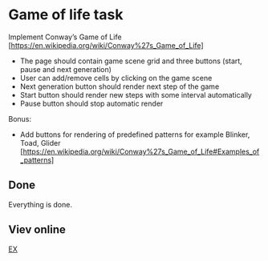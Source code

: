 # Game of life task 

 Implement Conway’s Game of Life [https://en.wikipedia.org/wiki/Conway%27s_Game_of_Life]
- The page should contain game scene grid and three buttons (start, pause and next generation)
- User can add/remove cells by clicking on the game scene
- Next generation button should render next step of the game
- Start button should render new steps with some interval automatically
- Pause button should stop automatic render

Bonus:
- Add buttons for rendering of predefined patterns for example Blinker, Toad, Glider [https://en.wikipedia.org/wiki/Conway%27s_Game_of_Life#Examples_of_patterns]

## Done
Everything is done.

## Viev online

[EX](https://olehmaksym.github.io/GameOfLife/)